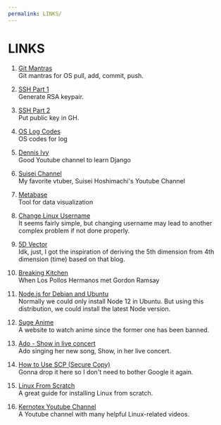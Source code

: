 ```yaml
---
permalink: LINKS/
---
```


# LINKS

1. [Git Mantras](https://osp4diss.vlsm.org/osp-119.html)<br>
Git mantras for OS pull, add, commit, push.

2. [SSH Part 1](https://osp4diss.vlsm.org/osp-110.html)<br>
Generate RSA keypair.

3. [SSH Part 2](https://osp4diss.vlsm.org/osp-111.html)<br>
Put public key in GH.

4. [OS Log Codes](https://osp4diss.vlsm.org/ETC/logCodes.txt)<br>
OS codes for log

5. [Dennis Ivy](https://www.youtube.com/c/DennisIvy)<br>
Good Youtube channel to learn Django

6. [Suisei Channel](https://www.youtube.com/@HoshimachiSuisei)<br>
My favorite vtuber, Suisei Hoshimachi's Youtube Channel

7. [Metabase](https://www.metabase.com)<br>
Tool for data visualization

8. [Change Linux Username](https://www.linuxuprising.com/2019/04/how-to-change-username-on-ubuntu-debian.html)<br>
It seems fairly simple, but changing username may lead to another complex problem if not done properly.

9. [5D Vector](https://3d.bk.tudelft.nl/projects/geo5d/)<br>
Idk, just, I got the inspiration of deriving the 5th dimension from 4th dimension (time) based on that blog.

10. [Breaking Kitchen](https://youtube.com/playlist?list=PLDrM0Ni-Vp2xTu1Wp05P-pLfCxBKCqyVH&si=QkRR8gneHiuAY-Ed)<br>
When Los Pollos Hermanos met Gordon Ramsay

11. [Node.js for Debian and Ubuntu](https://github.com/nodesource/distributions#debian-and-ubuntu-based-distributions)<br>
Normally we could only install Node 12 in Ubuntu. But using this distribution, we could install the latest Node version.

12. [Suge Anime](https://animesuge.to)<br>
A website to watch anime since the former one has been banned.

13. [Ado - Show in live concert](https://youtu.be/Igr6jQJEoNs?si=VMnQHkh9oQkCjeSZ)<br>
Ado singing her new song, Show, in her live concert.

14. [How to Use SCP (Secure Copy)](https://linuxize.com/post/how-to-use-scp-command-to-securely-transfer-files/)<br>
Gonna drop it here so I don't need to bother Google it again.

15. [Linux From Scratch](https://www.linuxfromscratch.org/lfs/view/12.0/)<br>
A great guide for installing Linux from scratch.

16. [Kernotex Youtube Channel](https://www.youtube.com/@Kernotex)<br>
A Youtube channel with many helpful Linux-related videos.
